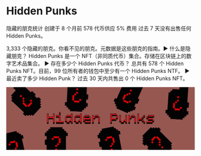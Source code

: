 # Hidden Punks

隐藏的朋克统计
创建于 8 个月前
578 代币供应
5% 费用
过去 7 天没有出售任何 Hidden Punks。

3,333 个隐藏的朋克。你看不见的朋克。元数据是这些朋克的指南。▶ 什么是隐藏朋克？
Hidden Punks 是一个 NFT（非同质代币）集合。存储在区块链上的数字艺术品集合。
▶ 存在多少个 Hidden Punks 代币？
总共有 578 个 Hidden Punks NFT。目前，99 位所有者的钱包中至少有一个 Hidden Punks NTF。
▶ 最近卖了多少 Hidden Punk？
过去 30 天内共售出 0 个 Hidden Punks NFT。

![NFT](unnamed.png)
